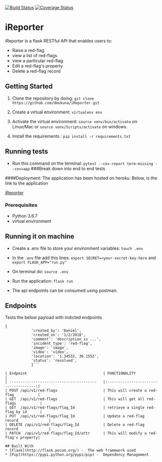 [![Build Status](https://travis-ci.com/dmukuna/iReporter.svg?branch=ch-ci-travis-%23162337239)](https://travis-ci.com/dmukuna/iReporter)
[![Coverage Status](https://coveralls.io/repos/github/dmukuna/iReporter/badge.svg?branch=ch-ci-travis-%23162337239)](https://coveralls.io/github/dmukuna/iReporter?branch=ch-ci-travis-%23162337239)

# iReporter

iReporter is a flask RESTful API that enables users to:
- Raise a red-flag
- view a list of red-flags
- view a particular red-flag
- Edit a red-flag's property
- Delete a red-flag record

## Getting Started

1) Clone the repository by doing: `git clone https://github.com/dmukuna/iReporter.git`

2) Create a virtual environment: `virtualenv env`

3) Activate the virtual environment: `source venv/bin/activate` on Linux/Mac  or `source venv/Scripts/activate` on windows.

4) Install the requirements : `pip install -r requirements.txt`

## Running tests
- Run this command on the terminal:  `pytest --cov-report term-missing --cov=app`
###Break down into end to end tests

####Deployment:
The application has been hosted on heroku. Below, is the link to the application
 
[iReporter](https://ireporter254.herokuapp.com/)

### Prerequisites

-  Python 3.6.7
-  virtual environment

## Running it on machine
- Create a .env file to store your environment variables: `touch .env`

- In the `.env` file add this lines: `export SECRET=<your-secret-key-here` and `export FLASK_APP="run.py"`
- On terminal do: `source .env`
- Run the application: `flask run`
- The api endpoints can be consumed using postman.

## Endpoints
Tests the below payload with indicted endpoints
```
{
            'created_by': 'Daniel',
            'created_on': '1/2/2018',
            'comment': 'description is ...',
            'incident_type': 'red-flag',
            'image': 'image',
            'video': 'video',
            'location': '1.34532, 36.1552',
            'status': 'resolved',
            }```

| Endpoint                                   | FUNCTIONALITY                         |
| ----------------------------------------   |:-------------------------------------:|
| POST /api/v1/red-flags                     | This will create a red-flag           |
| GET  /api/v1/red-flags                     | This will get all red-flags           |
| GET  /api/v1/red-flags/flag_Id             | retrieve a single red-flag by id      |
| PUT  /api/v1/red-flags/flag_Id             | Update a red-flag record              |
| DELETE /api/v1/red-flags/flag_Id           | Delete a red-flag record              |
| PATCH  /api/v1/red-flags/flag_Id/attr      | This will modify a red-flag's property|

## Built With
* [Flask](http://flask.pocoo.org/) -  The web framework used
* [Pip](https://pypi.python.org/pypi/pip) -  Dependency Management
